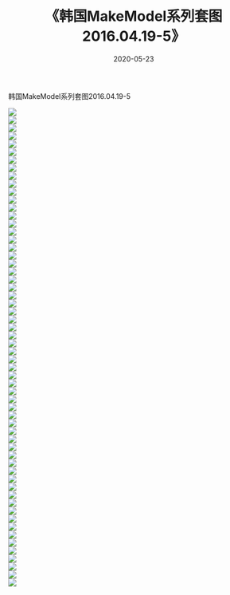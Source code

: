﻿---
layout: post
title:  《韩国MakeModel系列套图2016.04.19-5》
date:   2020-05-23
img: http://imgx.orgx.ga/漏D/网络美图/2020/韩国MakeModel系列套图2016.04.19-5/000.jpg
categories: [美女, 清纯, 唯美]
---

韩国MakeModel系列套图2016.04.19-5

  ![](http://imgx.orgx.ga/漏D/网络美图/2020/韩国MakeModel系列套图2016.04.19-5/001.jpg) <br> ![](http://imgx.orgx.ga/漏D/网络美图/2020/韩国MakeModel系列套图2016.04.19-5/002.jpg) <br> ![](http://imgx.orgx.ga/漏D/网络美图/2020/韩国MakeModel系列套图2016.04.19-5/003.jpg) <br> ![](http://imgx.orgx.ga/漏D/网络美图/2020/韩国MakeModel系列套图2016.04.19-5/004.jpg) <br> ![](http://imgx.orgx.ga/漏D/网络美图/2020/韩国MakeModel系列套图2016.04.19-5/005.jpg) <br> ![](http://imgx.orgx.ga/漏D/网络美图/2020/韩国MakeModel系列套图2016.04.19-5/006.jpg) <br> ![](http://imgx.orgx.ga/漏D/网络美图/2020/韩国MakeModel系列套图2016.04.19-5/007.jpg) <br> ![](http://imgx.orgx.ga/漏D/网络美图/2020/韩国MakeModel系列套图2016.04.19-5/008.jpg) <br> ![](http://imgx.orgx.ga/漏D/网络美图/2020/韩国MakeModel系列套图2016.04.19-5/009.jpg) <br> ![](http://imgx.orgx.ga/漏D/网络美图/2020/韩国MakeModel系列套图2016.04.19-5/010.jpg) <br> ![](http://imgx.orgx.ga/漏D/网络美图/2020/韩国MakeModel系列套图2016.04.19-5/011.jpg) <br> ![](http://imgx.orgx.ga/漏D/网络美图/2020/韩国MakeModel系列套图2016.04.19-5/012.jpg) <br> ![](http://imgx.orgx.ga/漏D/网络美图/2020/韩国MakeModel系列套图2016.04.19-5/013.jpg) <br> ![](http://imgx.orgx.ga/漏D/网络美图/2020/韩国MakeModel系列套图2016.04.19-5/014.jpg) <br> ![](http://imgx.orgx.ga/漏D/网络美图/2020/韩国MakeModel系列套图2016.04.19-5/015.jpg) <br> ![](http://imgx.orgx.ga/漏D/网络美图/2020/韩国MakeModel系列套图2016.04.19-5/016.jpg) <br> ![](http://imgx.orgx.ga/漏D/网络美图/2020/韩国MakeModel系列套图2016.04.19-5/017.jpg) <br> ![](http://imgx.orgx.ga/漏D/网络美图/2020/韩国MakeModel系列套图2016.04.19-5/018.jpg) <br> ![](http://imgx.orgx.ga/漏D/网络美图/2020/韩国MakeModel系列套图2016.04.19-5/019.jpg) <br> ![](http://imgx.orgx.ga/漏D/网络美图/2020/韩国MakeModel系列套图2016.04.19-5/020.jpg) <br> ![](http://imgx.orgx.ga/漏D/网络美图/2020/韩国MakeModel系列套图2016.04.19-5/021.jpg) <br> ![](http://imgx.orgx.ga/漏D/网络美图/2020/韩国MakeModel系列套图2016.04.19-5/022.jpg) <br> ![](http://imgx.orgx.ga/漏D/网络美图/2020/韩国MakeModel系列套图2016.04.19-5/023.jpg) <br> ![](http://imgx.orgx.ga/漏D/网络美图/2020/韩国MakeModel系列套图2016.04.19-5/024.jpg) <br> ![](http://imgx.orgx.ga/漏D/网络美图/2020/韩国MakeModel系列套图2016.04.19-5/025.jpg) <br> ![](http://imgx.orgx.ga/漏D/网络美图/2020/韩国MakeModel系列套图2016.04.19-5/026.jpg) <br> ![](http://imgx.orgx.ga/漏D/网络美图/2020/韩国MakeModel系列套图2016.04.19-5/027.jpg) <br> ![](http://imgx.orgx.ga/漏D/网络美图/2020/韩国MakeModel系列套图2016.04.19-5/028.jpg) <br> ![](http://imgx.orgx.ga/漏D/网络美图/2020/韩国MakeModel系列套图2016.04.19-5/029.jpg) <br> ![](http://imgx.orgx.ga/漏D/网络美图/2020/韩国MakeModel系列套图2016.04.19-5/030.jpg) <br> ![](http://imgx.orgx.ga/漏D/网络美图/2020/韩国MakeModel系列套图2016.04.19-5/031.jpg) <br> ![](http://imgx.orgx.ga/漏D/网络美图/2020/韩国MakeModel系列套图2016.04.19-5/032.jpg) <br> ![](http://imgx.orgx.ga/漏D/网络美图/2020/韩国MakeModel系列套图2016.04.19-5/033.jpg) <br> ![](http://imgx.orgx.ga/漏D/网络美图/2020/韩国MakeModel系列套图2016.04.19-5/034.jpg) <br> ![](http://imgx.orgx.ga/漏D/网络美图/2020/韩国MakeModel系列套图2016.04.19-5/035.jpg) <br> ![](http://imgx.orgx.ga/漏D/网络美图/2020/韩国MakeModel系列套图2016.04.19-5/036.jpg) <br> ![](http://imgx.orgx.ga/漏D/网络美图/2020/韩国MakeModel系列套图2016.04.19-5/037.jpg) <br> ![](http://imgx.orgx.ga/漏D/网络美图/2020/韩国MakeModel系列套图2016.04.19-5/038.jpg) <br> ![](http://imgx.orgx.ga/漏D/网络美图/2020/韩国MakeModel系列套图2016.04.19-5/039.jpg) <br> ![](http://imgx.orgx.ga/漏D/网络美图/2020/韩国MakeModel系列套图2016.04.19-5/040.jpg) <br> ![](http://imgx.orgx.ga/漏D/网络美图/2020/韩国MakeModel系列套图2016.04.19-5/041.jpg) <br> ![](http://imgx.orgx.ga/漏D/网络美图/2020/韩国MakeModel系列套图2016.04.19-5/042.jpg) <br> ![](http://imgx.orgx.ga/漏D/网络美图/2020/韩国MakeModel系列套图2016.04.19-5/043.jpg) <br> ![](http://imgx.orgx.ga/漏D/网络美图/2020/韩国MakeModel系列套图2016.04.19-5/044.jpg) <br> ![](http://imgx.orgx.ga/漏D/网络美图/2020/韩国MakeModel系列套图2016.04.19-5/045.jpg) <br> ![](http://imgx.orgx.ga/漏D/网络美图/2020/韩国MakeModel系列套图2016.04.19-5/046.jpg) <br> ![](http://imgx.orgx.ga/漏D/网络美图/2020/韩国MakeModel系列套图2016.04.19-5/047.jpg) <br> ![](http://imgx.orgx.ga/漏D/网络美图/2020/韩国MakeModel系列套图2016.04.19-5/048.jpg) <br> ![](http://imgx.orgx.ga/漏D/网络美图/2020/韩国MakeModel系列套图2016.04.19-5/049.jpg) <br> ![](http://imgx.orgx.ga/漏D/网络美图/2020/韩国MakeModel系列套图2016.04.19-5/050.jpg) <br> ![](http://imgx.orgx.ga/漏D/网络美图/2020/韩国MakeModel系列套图2016.04.19-5/051.jpg) <br> ![](http://imgx.orgx.ga/漏D/网络美图/2020/韩国MakeModel系列套图2016.04.19-5/052.jpg) <br> ![](http://imgx.orgx.ga/漏D/网络美图/2020/韩国MakeModel系列套图2016.04.19-5/053.jpg) <br> ![](http://imgx.orgx.ga/漏D/网络美图/2020/韩国MakeModel系列套图2016.04.19-5/054.jpg) <br> ![](http://imgx.orgx.ga/漏D/网络美图/2020/韩国MakeModel系列套图2016.04.19-5/055.jpg) <br> ![](http://imgx.orgx.ga/漏D/网络美图/2020/韩国MakeModel系列套图2016.04.19-5/056.jpg) <br> ![](http://imgx.orgx.ga/漏D/网络美图/2020/韩国MakeModel系列套图2016.04.19-5/057.jpg) <br> ![](http://imgx.orgx.ga/漏D/网络美图/2020/韩国MakeModel系列套图2016.04.19-5/058.jpg) <br> ![](http://imgx.orgx.ga/漏D/网络美图/2020/韩国MakeModel系列套图2016.04.19-5/059.jpg) <br> ![](http://imgx.orgx.ga/漏D/网络美图/2020/韩国MakeModel系列套图2016.04.19-5/060.jpg) <br>